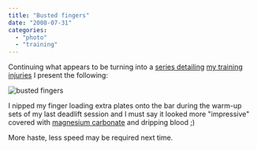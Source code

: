 ```yaml
---
title: "Busted fingers"
date: "2008-07-31"
categories: 
  - "photo"
  - "training"
---
```


Continuing what appears to be turning into a [series detailing](/2008/06/27/squatting-3-times-a-week-and-a-return-to-early-morning-training) [my training injuries](/2008/07/18/bloody-shins/) I present the following:

![](/wp-content/uploads/2008/07/busted_fingers_300x400.jpg "busted fingers")

I nipped my finger loading extra plates onto the bar during the warm-up sets of my last deadlift session and I must say it looked more "impressive" covered with [magnesium carbonate](http://www.amazon.co.uk/Camp-Chalk-Block/dp/B0013AK876?tag=sickbiscuitco-21) and dripping blood ;)

More haste, less speed may be required next time.
